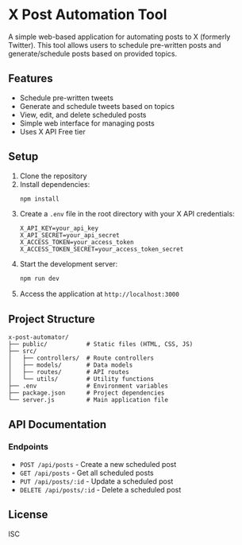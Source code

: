 # X Post Automation Tool

A simple web-based application for automating posts to X (formerly Twitter). This tool allows users to schedule pre-written posts and generate/schedule posts based on provided topics.

## Features

- Schedule pre-written tweets
- Generate and schedule tweets based on topics
- View, edit, and delete scheduled posts
- Simple web interface for managing posts
- Uses X API Free tier

## Setup

1. Clone the repository
2. Install dependencies:
   ```bash
   npm install
   ```
3. Create a `.env` file in the root directory with your X API credentials:
   ```
   X_API_KEY=your_api_key
   X_API_SECRET=your_api_secret
   X_ACCESS_TOKEN=your_access_token
   X_ACCESS_TOKEN_SECRET=your_access_token_secret
   ```
4. Start the development server:
   ```bash
   npm run dev
   ```
5. Access the application at `http://localhost:3000`

## Project Structure

```
x-post-automator/
├── public/           # Static files (HTML, CSS, JS)
├── src/
│   ├── controllers/  # Route controllers
│   ├── models/       # Data models
│   ├── routes/       # API routes
│   └── utils/        # Utility functions
├── .env              # Environment variables
├── package.json      # Project dependencies
└── server.js         # Main application file
```

## API Documentation

### Endpoints

- `POST /api/posts` - Create a new scheduled post
- `GET /api/posts` - Get all scheduled posts
- `PUT /api/posts/:id` - Update a scheduled post
- `DELETE /api/posts/:id` - Delete a scheduled post

## License

ISC 